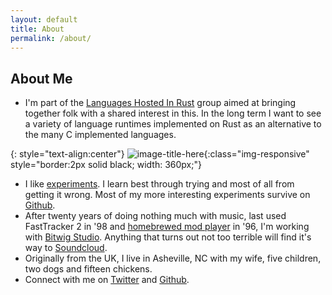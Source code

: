 ```yaml
---
layout: default
title: About
permalink: /about/
---
```


## About Me

* I'm part of the [Languages Hosted In Rust](https://github.com/rust-hosted-langs/)
  group aimed at bringing together folk with a shared interest in this.
  In the long term I want to see a variety of language runtimes implemented on
  Rust as an alternative to the many C implemented languages.

{: style="text-align:center"}
![image-title-here](https://avatars2.githubusercontent.com/u/1785642){:class="img-responsive" style="border:2px solid black; width: 360px;"}

* I like [experiments](https://jvns.ca/blog/2017/01/04/rules-of-programming-experiments/).
  I learn best through trying and most of all from getting it wrong. Most of my more
  interesting experiments survive on [Github](https://github.com/pliniker).
* After twenty years of doing nothing much with music, last used FastTracker 2 in '98
  and [homebrewed mod player](https://github.com/pliniker/attic/tree/master/archive/to-1998/asm2/demo4)
  in '96, I'm working with [Bitwig Studio](https://bitwig.com).
  Anything that turns out not too terrible will find it's way to
  [Soundcloud](https://soundcloud.com/user-885707709).
* Originally from the UK, I live in Asheville, NC with my wife, five children,
  two dogs and fifteen chickens.
* Connect with me on [Twitter](https://twitter.com/peterliniker) and
  [Github](https://github.com/pliniker).
